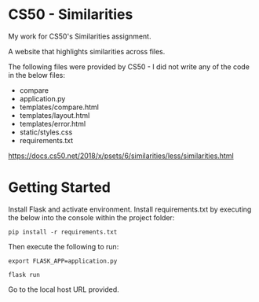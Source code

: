 # CS50 - Similarities
My work for CS50's Similarities assignment.

A website that highlights similarities across files.

The following files were provided by CS50 - I did not write any of the code in the below files:
* compare
* application.py
* templates/compare.html
* templates/layout.html
* templates/error.html
* static/styles.css
* requirements.txt

https://docs.cs50.net/2018/x/psets/6/similarities/less/similarities.html


# Getting Started

Install Flask and activate environment. 
Install requirements.txt by executing the below into the console within the project folder:

```
pip install -r requirements.txt
```

Then execute the following to run:
```
export FLASK_APP=application.py
```
```
flask run
```

Go to the local host URL provided.
